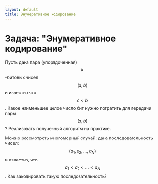 ```yaml
---
layout: default
title: Энумеративное кодирование
---
```



# Задача: "Энумеративное кодирование"

Пусть дана пара (упорядоченная) $$k$$-битовых чисел $$(a, b)$$ и известно что
$$a < b$$. Какое наименьшее целое число бит нужно потратить для передачи пары
$$(a,b)$$? Реализовать полученный алгоритм на практике.

Можно рассмотреть многомерный случай: дана последовательность чисел:
$$(a_1, a_2, \ldots ,a_N)$$ и известно, что $$a_1 < a_2 < ... < a_N$$.
Как закодировать такую последовательность?